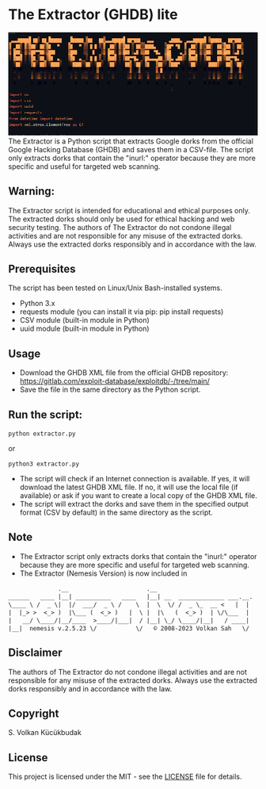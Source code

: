 # The Extractor (GHDB) lite
<img src="extractor.png">
The Extractor is a Python script that extracts Google dorks from the official Google Hacking Database (GHDB) and saves them in a CSV-file. The script only extracts dorks that contain the "inurl:" operator because they are more specific and useful for targeted web scanning.

## Warning: 
The Extractor script is intended for educational and ethical purposes only. The extracted dorks should only be used for ethical hacking and web security testing. The authors of The Extractor do not condone illegal activities and are not responsible for any misuse of the extracted dorks. Always use the extracted dorks responsibly and in accordance with the law.

## Prerequisites
The script has been tested on Linux/Unix Bash-installed systems.
- Python 3.x
- requests module (you can install it via pip: pip install requests)
- CSV module (built-in module in Python)
- uuid module (built-in module in Python)
## Usage
- Download the GHDB XML file from the official GHDB repository: https://gitlab.com/exploit-database/exploitdb/-/tree/main/
- Save the file in the same directory as the Python script.
## Run the script:
```shell
python extractor.py 
```
or

```shell
python3 extractor.py
```



- The script will check if an Internet connection is available. If yes, it will download the latest GHDB XML file. If no, it will use the local file (if available) or ask if you want to create a local copy of the GHDB XML file.
- The script will extract the dorks and save them in the specified output format (CSV by default) in the same directory as the script.
## Note
- The Extractor script only extracts dorks that contain the "inurl:" operator because they are more specific and useful for targeted web scanning.
- The Extractor (Nemesis Version) is now included in
```
              .__                      .__                          
______   ____ |__| __________   ____   |__| __  _____________ ___.__.
\____ \ /  _ \|  |/  ___/  _ \ /    \  |  \  \/ /  _ \_  __ <   |  |
|  |_> >  <_> )  |\___ (  <_> )   |  \ |  |\   (  <_> )  | \/\___  |
|   __/ \____/|__/____  >____/|___|  / |__| \_/ \____/|__|   / ____|
|__|  nemesis v.2.5.23 \/           \/   © 2008-2023 Volkan Sah   \/   
```
## Disclaimer
The authors of The Extractor do not condone illegal activities and are not responsible for any misuse of the extracted dorks. Always use the extracted dorks responsibly and in accordance with the law.
## Copyright
S. Volkan Kücükbudak
## License
This project is licensed under the MIT - see the [LICENSE](LICENSE) file for details.
